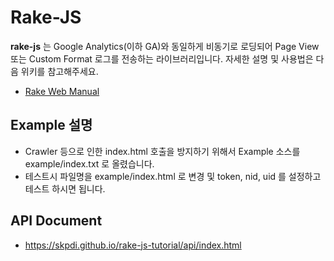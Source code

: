 # Rake-JS

**rake-js** 는 Google Analytics(이하 GA)와 동일하게 비동기로 로딩되어 Page View 또는 Custom Format 로그를 전송하는 라이브러리입니다. 자세한 설명 및 사용법은 다음 위키를 참고해주세요.

* [Rake Web Manual](https://github.com/skpdi/rake-document/wiki/3.-Rake-Web-(한국어))

## Example 설명
* Crawler 등으로 인한 index.html 호출을 방지하기 위해서 Example 소스를 example/index.txt 로 올렸습니다.
* 테스트시 파일명을 example/index.html 로 변경 및 token, nid, uid 를 설정하고 테스트 하시면 됩니다.

## API Document
* https://skpdi.github.io/rake-js-tutorial/api/index.html
